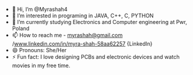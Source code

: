 - 👋 Hi, I’m @Myrashah4
- 👀 I’m interested in programing in JAVA, C++, C, PYTHON 
- 🌱 I’m currently studying Electronics and Computer engineering at Pwr, Poland
- 📫 How to reach me - myrashah@gmail.com /www.linkedin.com/in/myra-shah-58aa62257 {LinkedIn}
- 😄 Pronouns: She/Her
- ⚡ Fun fact: I love designing PCBs and electronic devices and watch movies in my free time.

<!---
Myrashah4/Myrashah4 is a ✨ special ✨ repository because its `README.md` (this file) appears on your GitHub profile.
You can click the Preview link to take a look at your changes.
--->
